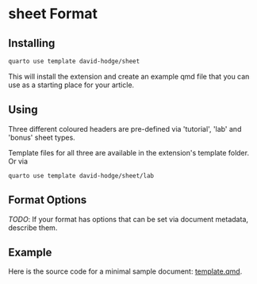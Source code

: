 # sheet Format

## Installing

```bash
quarto use template david-hodge/sheet
```

This will install the extension and create an example qmd file that you can use as a starting place for your article.

## Using

Three different coloured headers are pre-defined via 'tutorial', 'lab' and 'bonus' sheet types.

Template files for all three are available in the extension's template folder.
Or via

`quarto use template david-hodge/sheet/lab`

## Format Options

*TODO*: If your format has options that can be set via document metadata, describe them.

## Example

Here is the source code for a minimal sample document: [template.qmd](template.qmd).
